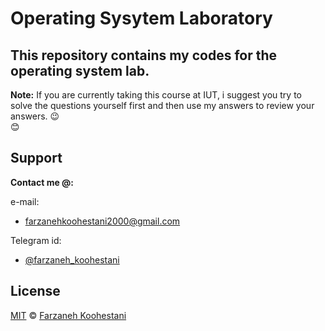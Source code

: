 # Operating Sysytem Laboratory

## This repository contains my codes for the operating system lab.

**Note:** If you are currently taking this course at IUT, i suggest you try to solve the questions yourself first and then use my answers to review your answers.
&#128521;	
&#128522;	

## Support

**Contact me @:**

e-mail:

* farzanehkoohestani2000@gmail.com

Telegram id:

* [@farzaneh_koohestani](https://t.me/farzaneh_koohestani)

## License
[MIT](https://github.com/fark00/OS-Lab/blob/master/LICENSE)
&#0169; 
[Farzaneh Koohestani](https://github.com/farkoo)
